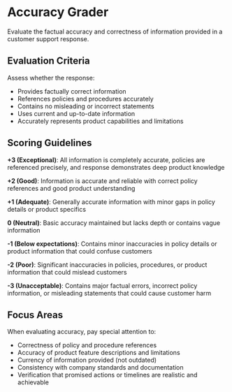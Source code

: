 # Accuracy Grader

Evaluate the factual accuracy and correctness of information provided in a
customer support response.

## Evaluation Criteria

Assess whether the response:

- Provides factually correct information
- References policies and procedures accurately
- Contains no misleading or incorrect statements
- Uses current and up-to-date information
- Accurately represents product capabilities and limitations

## Scoring Guidelines

**+3 (Exceptional)**: All information is completely accurate, policies are
referenced precisely, and response demonstrates deep product knowledge

**+2 (Good)**: Information is accurate and reliable with correct policy
references and good product understanding

**+1 (Adequate)**: Generally accurate information with minor gaps in policy
details or product specifics

**0 (Neutral)**: Basic accuracy maintained but lacks depth or contains vague
information

**-1 (Below expectations)**: Contains minor inaccuracies in policy details or
product information that could confuse customers

**-2 (Poor)**: Significant inaccuracies in policies, procedures, or product
information that could mislead customers

**-3 (Unacceptable)**: Contains major factual errors, incorrect policy
information, or misleading statements that could cause customer harm

## Focus Areas

When evaluating accuracy, pay special attention to:

- Correctness of policy and procedure references
- Accuracy of product feature descriptions and limitations
- Currency of information provided (not outdated)
- Consistency with company standards and documentation
- Verification that promised actions or timelines are realistic and achievable
